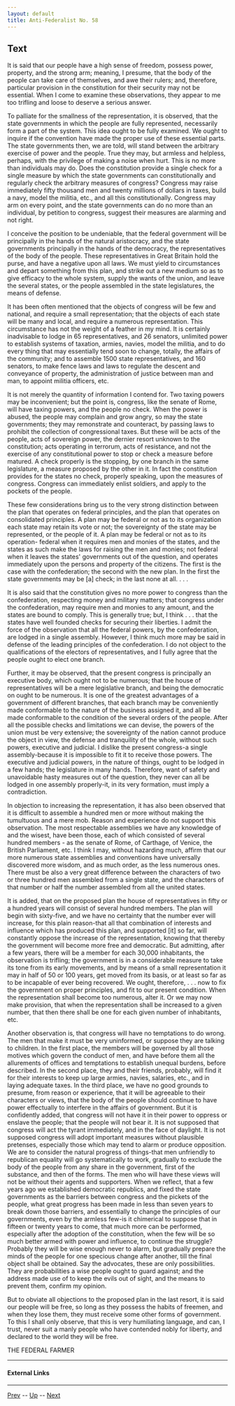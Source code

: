 ```yaml
---
layout: default
title: Anti-Federalist No. 58
---
```


## Text

It is said that our people have a high sense of freedom, possess power, property, and the strong arm; meaning, I presume, that the body of the people can take care of themselves, and awe their rulers; and, therefore, particular provision in the constitution for their security may not be essential. When I come to examine these observations, they appear to me too trifling and loose to deserve a serious answer.

To palliate for the smallness of the representation, it is observed, that the state governments in which the people are fully represented, necessarily form a part of the system. This idea ought to be fully examined. We ought to inquire if the convention have made the proper use of these essential parts. The state governments then, we are told, will stand between the arbitrary exercise of power and the people. True they may, but armless and helpless, perhaps, with the privilege of making a noise when hurt. This is no more than individuals may do. Does the constitution provide a single check for a single measure by which the state governments can constitutionally and regularly check the arbitrary measures of congress? Congress may raise immediately fifty thousand men and twenty millions of dollars in taxes, build a navy, model the militia, etc., and all this constitutionally. Congress may arm on every point, and the state governments can do no more than an individual, by petition to congress, suggest their measures are alarming and not right.

I conceive the position to be undeniable, that the federal government will be principally in the hands of the natural aristocracy, and the state governments principally in the hands of the democracy, the representatives of the body of the people. These representatives in Great Britain hold the purse, and have a negative upon all laws. We must yield to circumstances and depart something from this plan, and strike out a new medium so as to give efficacy to the whole system, supply the wants of the union, and leave the several states, or the people assembled in the state legislatures, the means of defense.

It has been often mentioned that the objects of congress will be few and national, and require a small representation; that the objects of each state will be many and local, and require a numerous representation. This circumstance has not the weight of a feather in my mind. It is certainly inadvisable to lodge in 65 representatives, and 26 senators, unlimited power to establish systems of taxation, armies, navies, model the militia, and to do every thing that may essentially tend soon to change, totally, the affairs of the community; and to assemble 1500 state representatives, and 160 senators, to make fence laws and laws to regulate the descent and conveyance of property, the administration of justice between man and man, to appoint militia officers, etc.

It is not merely the quantity of information I contend for. Two taxing powers may be inconvenient; but the point is, congress, like the senate of Rome, will have taxing powers, and the people no check. When the power is abused, the people may complain and grow angry, so may the state governments; they may remonstrate and counteract, by passing laws to prohibit the collection of congressional taxes. But these will be acts of the people, acts of sovereign power, the dernier resort unknown to the constitution; acts operating in terrorum, acts of resistance, and not the exercise of any constitutional power to stop or check a measure before matured. A check properly is the stopping, by one branch in the same legislature, a measure proposed by the other in it. In fact the constitution provides for the states no check, properly speaking, upon the measures of congress. Congress can immediately enlist soldiers, and apply to the pockets of the people.

These few considerations bring us to the very strong distinction between the plan that operates on federal principles, and the plan that operates on consolidated principles. A plan may be federal or not as to its organization each state may retain its vote or not; the sovereignty of the state may be represented, or the people of it. A plan may be federal or not as to its operation- federal when it requires men and monies of the states, and the states as such make the laws for raising the men and monies; not federal when it leaves the states' governments out of the question, and operates immediately upon the persons and property of the citizens. The first is the case with the confederation; the second with the new plan. In the first the state governments may be [a] check; in the last none at all. . . .

It is also said that the constitution gives no more power to congress than the confederation, respecting money and military matters; that congress under the confederation, may require men and monies to any amount, and the states are bound to comply. This is generally true; but, I think . . . that the states have well founded checks for securing their liberties. I admit the force of the observation that all the federal powers, by the confederation, are lodged in a single assembly. However, I think much more may be said in defense of the leading principles of the confederation. I do not object to the qualifications of the electors of representatives, and I fully agree that the people ought to elect one branch.

Further, it may be observed, that the present congress is principally an executive body, which ought not to be numerous; that the house of representatives will be a mere legislative branch, and being the democratic on ought to be numerous. It is one of the greatest advantages of a government of different branches, that each branch may be conveniently made conformable to the nature of the business assigned it, and all be made conformable to the condition of the several orders of the people. After all the possible checks and limitations we can devise, the powers of the union must be very extensive; the sovereignty of the nation cannot produce the object in view, the defense and tranquility of the whole, without such powers, executive and judicial. I dislike the present congress-a single assembly-because it is impossible to fit it to receive those powers. The executive and judicial powers, in the nature of things, ought to be lodged in a few hands; the legislature in many hands. Therefore, want of safety and unavoidable hasty measures out of the question, they never can all be lodged in one assembly properly-it, in its very formation, must imply a contradiction.

In objection to increasing the representation, it has also been observed that it is difficult to assemble a hundred men or more without making the tumultuous and a mere mob. Reason and experience do not support this observation. The most respectable assemblies we have any knowledge of and the wisest, have been those, each of which consisted of several hundred members - as the senate of Rome, of Carthage, of Venice, the British Parliament, etc. I think I may, without hazarding much, affirm that our more numerous state assemblies and conventions have universally discovered more wisdom, and as much order, as the less numerous ones. There must be also a very great difference between the characters of two or three hundred men assembled from a single state, and the characters of that number or half the number assembled from all the united states.

It is added, that on the proposed plan the house of representatives in fifty or a hundred years will consist of several hundred members. The plan will begin with sixty-five, and we have no certainty that the number ever will increase, for this plain reason-that all that combination of interests and influence which has produced this plan, and supported [it] so far, will constantly oppose the increase of the representation, knowing that thereby the government will become more free and democratic. But admitting, after a few years, there will be a member for each 30,000 inhabitants, the observation is trifling; the government is in a considerable measure to take its tone from its early movements, and by means of a small representation it may in half of 50 or 100 years, get moved from its basis, or at least so far as to be incapable of ever being recovered. We ought, therefore, . . . now to fix the government on proper principles, and fit to our present condition. When the representation shall become too numerous, alter it. Or we may now make provision, that when the representation shall be increased to a given number, that then there shall be one for each given number of inhabitants, etc.

Another observation is, that congress will have no temptations to do wrong. The men that make it must be very uninformed, or suppose they are talking to children. In the first place, the members will be governed by all those motives which govern the conduct of men, and have before them all the allurements of offices and temptations to establish unequal burdens, before described. In the second place, they and their friends, probably, will find it for their interests to keep up large armies, navies, salaries, etc., and in laying adequate taxes. In the third place, we have no good grounds to presume, from reason or experience, that it will be agreeable to their characters or views, that the body of the people should continue to have power effectually to interfere in the affairs of government. But it is confidently added, that congress will not have it in their power to oppress or enslave the people; that the people will not bear it. It is not supposed that congress will act the tyrant immediately, and in the face of daylight. It is not supposed congress will adopt important measures without plausible pretenses, especially those which may tend to alarm or produce opposition. We are to consider the natural progress of things-that men unfriendly to republican equality will go systematically to work, gradually to exclude the body of the people from any share in the government, first of the substance, and then of the forms. The men who will have these views will not be without their agents and supporters. When we reflect, that a few years ago we established democratic republics, and fixed the state governments as the barriers between congress and the pickets of the people, what great progress has been made in less than seven years to break down those barriers, and essentially to change the principles of our governments, even by the armless few-is it chimerical to suppose that in fifteen or twenty years to come, that much more can be performed, especially after the adoption of the constitution, when the few will be so much better armed with power and influence, to continue the struggle? Probably they will be wise enough never to alarm, but gradually prepare the minds of the people for one specious change after another, till the final object shall be obtained. Say the advocates, these are only possibilities. They are probabilities a wise people ought to guard against; and the address made use of to keep the evils out of sight, and the means to prevent them, confirm my opinion.

But to obviate all objections to the proposed plan in the last resort, it is said our people will be free, so long as they possess the habits of freemen, and when they lose them, they must receive some other forms of government. To this I shall only observe, that this is very humiliating language, and can, I trust, never suit a manly people who have contended nobly for liberty, and declared to the world they will be free.

THE FEDERAL FARMER

---
#### External Links

---

[Prev](57.md) -- [Up](README.md) -- [Next](59.md)